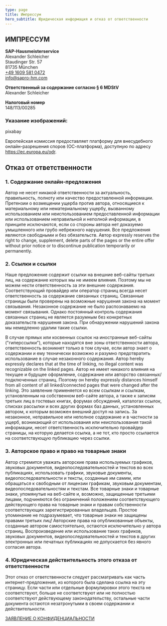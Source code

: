 ```yaml
---
type: page
title: Импрессум
hero_subtitle: Юридическая информация и отказ от ответственности
---
```

## ИМПРЕССУМ

**SAP-Hausmeisterservice**\
Alexander Schleicher\
Staudinger Str. 57\
81735 München\
[+49 1609 581 0472](<tel:+49 1609 581 0472>)\
[info@sapro-hm.com](mailto:info@sapro-hm.com)

**Ответственный за содержание согласно § 6 MDStV**\
Alexander Schleicher

**Налоговый номер**\
148/113/00285

### Указание изображений:

pixabay

Европейская комиссия предоставляет платформу для внесудебного онлайн-разрешения споров (ОС-платформа), доступную по адресу <https://ec.europa.eu/odr>.

## Отказ от ответственности

### 1. Содержание онлайн-предложения

Автор не несет никакой ответственности за актуальность, правильность, полноту или качество предоставленной информации. Претензии о возмещении ущерба против автора, относящиеся к материальному или нематериальному ущербу, вызванному использованием или неиспользованием предоставленной информации или использованием неправильной и неполной информации, в принципе исключаются, если со стороны автора нет доказуемо умышленного или грубо небрежного нарушения. Все предложения являются свободными и без обязательств. Автор expressly reserves the right to change, supplement, delete parts of the pages or the entire offer without prior notice or to discontinue publication temporarily or permanently.

### 2. Ссылки и ссылки

Наше предложение содержит ссылки на внешние веб-сайты третьих лиц, на содержание которых мы не имеем влияния. Поэтому мы не можем нести ответственность за эти внешние содержания. Соответствующий провайдер или оператор страниц всегда несет ответственность за содержание связанных страниц. Связанные страницы были проверены на возможные нарушения закона на момент связывания. Незаконное содержание не было распознаваемо на момент связывания. Однако постоянный контроль содержания связанных страниц не является разумным без конкретных доказательств нарушения закона. При обнаружении нарушений закона мы немедленно удалим такие ссылки.

В случае прямых или косвенных ссылок на иностранные веб-сайты ("гиперссылки"), которые находятся вне зоны ответственности автора, ответственность возникнет только в том случае, если автор знает о содержании и ему технически возможно и разумно предотвратить использование в случае незаконного содержания. Автор hereby expressly declares that at the time of linking, no illegal content was recognizable on the linked pages. Автор не имеет никакого влияния на текущее и будущее оформление, содержание или авторство связанных/подключенных страниц. Поэтому он hereby expressly distances himself from all content of all linked/connected pages that were changed after the linking. Это заявление применяется ко всем ссылкам и ссылкам, установленным на собственном веб-сайте автора, а также к записям третьих лиц в гостевых книгах, форумах обсуждений, каталогах ссылок, списках рассылки и всех других формах баз данных, установленных автором, к которым возможен внешний доступ на запись. За незаконное, неправильное или неполное содержание и в частности за ущерб, возникающий от использования или неиспользования такой информации, несет ответственность исключительно провайдер страницы, на которую делается ссылка, а не тот, кто просто ссылается на соответствующую публикацию через ссылки.

### 3. Авторское право и право на товарные знаки

Автор стремится уважать авторские права используемых графиков, звуковых документов, видеопоследовательностей и текстов во всех публикациях, использовать графики, звуковые документы, видеопоследовательности и тексты, созданные им самим, или обращаться к свободным от лицензии графикам, звуковым документам, видеопоследовательностям и текстам. Все товарные знаки и товарные знаки, упомянутые на веб-сайте и, возможно, защищенные третьими лицами, подчиняются без ограничений положениям соответствующего действующего права на товарные знаки и правам собственности соответствующих зарегистрированных владельцев. Простое упоминание не подразумевает, что товарные знаки не защищены правами третьих лиц! Авторские права на опубликованные объекты, созданные автором самостоятельно, остаются исключительно у автора страниц. Воспроизведение или использование таких графиков, звуковых документов, видеопоследовательностей и текстов в других электронных или печатных публикациях не допускается без явного согласия автора.

### 4. Юридическая действительность этого отказа от ответственности

Этот отказ от ответственности следует рассматривать как часть интернет-предложения, из которого была сделана ссылка на эту страницу. Если части или отдельные формулировки этого текста не соответствуют, больше не соответствуют или не полностью соответствуют действующему законодательству, остальные части документа остаются незатронутыми в своем содержании и действительности.

[ЗАЯВЛЕНИЕ О КОНФИДЕНЦИАЛЬНОСТИ](https://hausmeisterservice-sbfgroup.de/datenschutzerklaerung/)
